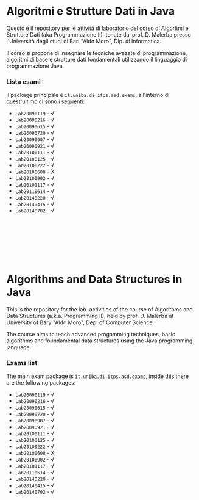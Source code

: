 Algoritmi e Strutture Dati in Java
===============================

Questo è il repository per le attività di laboratorio del corso di Algoritmi e Strutture Dati (aka Programmazione II), tenute dal prof. D. Malerba presso l'Università degli studi di Bari "Aldo Moro", Dip. di Informatica. 

Il corso si propone di insegnare le tecniche avazate di programmazione, algoritmi di base e strutture dati fondamentali utilizzando il linguaggio di programmazione Java.

### Lista esami
Il package principale è `it.uniba.di.itps.asd.exams`, all'interno di quest'ultimo ci sono i seguenti:

+ `Lab20090119` - √
+ `Lab20090216` - √
+ `Lab20090615` - √
+ `Lab20090720` - √
+ `Lab20090907` - √
+ `Lab20090921` - √
+ `Lab20100111` - √
+ `Lab20100125` - √
+ `Lab20100222` - √
+ `Lab20100608` - X
+ `Lab20100902` - √
+ `Lab20101117` - √
+ `Lab20110614` - √
+ `Lab20140220` - √
+ `Lab20140415` - √
+ `Lab20140702` - √

<br /><br /><br /><br /><br /><br />

Algorithms and Data Structures in Java
=============

This is the repository for the lab. activities of the course of Algorithms and Data Structures (a.k.a. Programming II), held by prof. D. Malerba at University of Bary "Aldo Moro", Dep. of Computer Science.

The course aims to teach advanced progamming techniques, basic algorithms and foundamental data structures using the Java programming language.

### Exams list
The main exam package is `it.uniba.di.itps.asd.exams`, inside this there are the following packages:

+ `Lab20090119` - √
+ `Lab20090216` - √
+ `Lab20090615` - √
+ `Lab20090720` - √
+ `Lab20090907` - √
+ `Lab20090921` - √
+ `Lab20100111` - √
+ `Lab20100125` - √
+ `Lab20100222` - √
+ `Lab20100608` - X
+ `Lab20100902` - √
+ `Lab20101117` - √
+ `Lab20110614` - √
+ `Lab20140220` - √
+ `Lab20140415` - √
+ `Lab20140702` - √